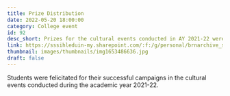 ```yaml
---
title: Prize Distribution
date: 2022-05-20 18:00:00
category: College event
id: 92
desc_short: Prizes for the cultural events conducted in AY 2021-22 were given away to the winners during this event.
link: https://sssihleduin-my.sharepoint.com/:f:/g/personal/brnarchive_sssihl_edu_in/EqCPozjU9EFNtoEr1-co6dwBJgeA5mpzzhioMEBJi7WOJA?e=OcJk90
thumbnail: images/thumbnails/img1653486636.jpg
draft: false
---
```


Students were felicitated for their successful campaigns in the cultural events conducted during the academic year 2021-22.